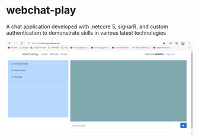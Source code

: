 # webchat-play
A chat application developed with .netcore 5, signarR, and custom authentication to demonstrate skills in various latest technologies

![Main view](/images/main-window.PNG)